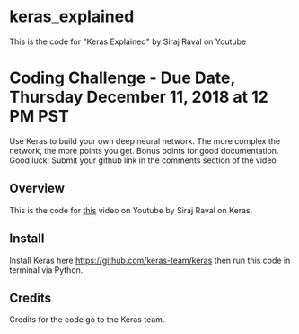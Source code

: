 # keras_explained
This is the code for "Keras Explained" by Siraj Raval on Youtube 

# Coding Challenge - Due Date, Thursday December 11, 2018 at 12 PM PST

Use Keras to build your own deep neural network. The more complex the network, the more points you get. Bonus points for good documentation. Good luck! Submit your github link in the comments section of the video 

## Overview
This is the code for [this](https://youtu.be/j_pJmXJwMLA) video on Youtube by Siraj Raval on Keras. 


## Install 
Install Keras here https://github.com/keras-team/keras then run this code in terminal via Python. 


## Credits
Credits for the code go to the Keras team. 
